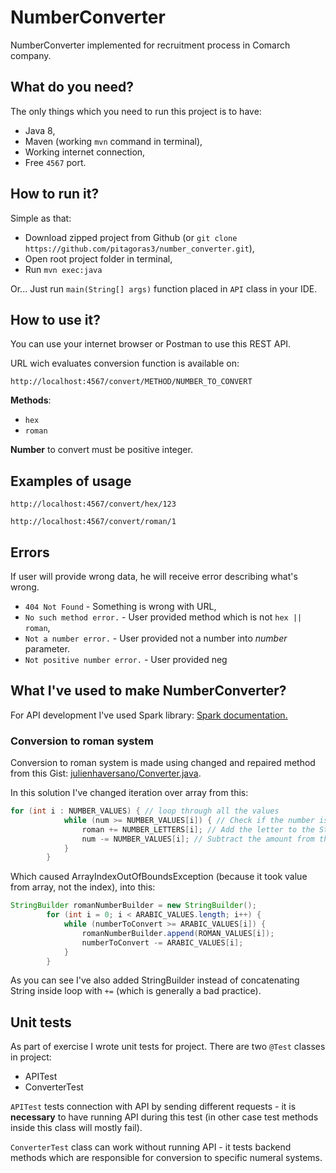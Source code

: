 # NumberConverter

NumberConverter implemented for recruitment process in Comarch company.

## What do you need?
The only things which you need to run this project is to have:
- Java 8,
- Maven (working `mvn` command in terminal),
- Working internet connection,
- Free `4567` port.

## How to run it?
Simple as that:
- Download zipped project from Github (or `git clone https://github.com/pitagoras3/number_converter.git`),
- Open root project folder in terminal,
- Run `mvn exec:java`

Or... Just run `main(String[] args)` function placed in `API` class in your IDE.

## How to use it?
You can use your internet browser or Postman to use this REST API.

URL wich evaluates conversion function is available on:
```
http://localhost:4567/convert/METHOD/NUMBER_TO_CONVERT
```
__Methods__:
- `hex`
- `roman`

__Number__ to convert must be positive integer.

## Examples of usage
```
http://localhost:4567/convert/hex/123
```

```
http://localhost:4567/convert/roman/1
```

## Errors
If user will provide wrong data, he will receive error describing what's wrong.

- `404 Not Found` - Something is wrong with URL,
- `No such method error.` - User provided method which is not `hex || roman`,
- `Not a number error.` - User provided not a number into _number_ parameter.
- `Not positive number error.` - User provided neg


## What I've used to make NumberConverter?
For API development I've used Spark library: [Spark documentation.](http://sparkjava.com/documentation#routes)

### Conversion to roman system
Conversion to roman system is made using changed and repaired method from this Gist: [julienhaversano/Converter.java](https://gist.github.com/julienhaversano/9197588).

In this solution I've changed iteration over array from this:

``` java
for (int i : NUMBER_VALUES) { // loop through all the values
            while (num >= NUMBER_VALUES[i]) { // Check if the number is greater than the current value
                roman += NUMBER_LETTERS[i]; // Add the letter to the String
                num -= NUMBER_VALUES[i]; // Subtract the amount from the value
            }
        }
```

Which caused ArrayIndexOutOfBoundsException (because it took value from array, not the index), into this:

``` java
StringBuilder romanNumberBuilder = new StringBuilder();
        for (int i = 0; i < ARABIC_VALUES.length; i++) {
            while (numberToConvert >= ARABIC_VALUES[i]) {
                romanNumberBuilder.append(ROMAN_VALUES[i]);
                numberToConvert -= ARABIC_VALUES[i];
            }
        }
```

As you can see I've also added StringBuilder instead of concatenating String inside loop with `+=` (which is generally a bad practice).

## Unit tests
As part of exercise I wrote unit tests for project. There are two `@Test` classes in project:
- APITest
- ConverterTest

`APITest` tests connection with API by sending different requests - it is __necessary__ to have running API during this test (in other case test methods inside this class will mostly fail).

`ConverterTest` class can work without running API - it tests backend methods which are responsible for conversion to specific numeral systems.